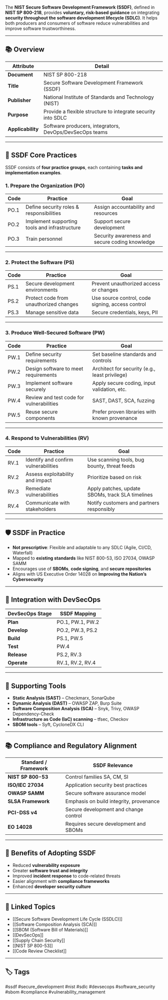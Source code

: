 The **NIST Secure Software Development Framework (SSDF)**, defined in **NIST SP 800-218**, provides **voluntary, risk-based guidance** on integrating **security throughout the software development lifecycle (SDLC)**. It helps both producers and consumers of software reduce vulnerabilities and improve software trustworthiness.

---

## 📚 Overview

| Attribute         | Detail                                                  |
|-------------------|----------------------------------------------------------|
| **Document**      | NIST SP 800-218                                          |
| **Title**         | Secure Software Development Framework (SSDF)            |
| **Publisher**     | National Institute of Standards and Technology (NIST)    |
| **Purpose**       | Provide a flexible structure to integrate security into SDLC |
| **Applicability** | Software producers, integrators, DevOps/DevSecOps teams |

---

## 🧱 SSDF Core Practices

SSDF consists of **four practice groups**, each containing **tasks and implementation examples**.

### 1. **Prepare the Organization (PO)**

| Code  | Practice                            | Goal                                              |
|-------|-------------------------------------|---------------------------------------------------|
| PO.1  | Define security roles & responsibilities | Assign accountability and resources             |
| PO.2  | Implement supporting tools and infrastructure | Support secure development                       |
| PO.3  | Train personnel                      | Security awareness and secure coding knowledge    |

---

### 2. **Protect the Software (PS)**

| Code  | Practice                            | Goal                                              |
|-------|-------------------------------------|---------------------------------------------------|
| PS.1  | Secure development environments     | Prevent unauthorized access or changes            |
| PS.2  | Protect code from unauthorized changes | Use source control, code signing, access control |
| PS.3  | Manage sensitive data               | Secure credentials, keys, PII                     |

---

### 3. **Produce Well-Secured Software (PW)**

| Code  | Practice                            | Goal                                              |
|-------|-------------------------------------|---------------------------------------------------|
| PW.1  | Define security requirements        | Set baseline standards and controls               |
| PW.2  | Design software to meet requirements| Architect for security (e.g., least privilege)    |
| PW.3  | Implement software securely         | Apply secure coding, input validation, etc.       |
| PW.4  | Review and test code for vulnerabilities | SAST, DAST, SCA, fuzzing                        |
| PW.5  | Reuse secure components             | Prefer proven libraries with known provenance     |

---

### 4. **Respond to Vulnerabilities (RV)**

| Code  | Practice                            | Goal                                              |
|-------|-------------------------------------|---------------------------------------------------|
| RV.1  | Identify and confirm vulnerabilities| Use scanning tools, bug bounty, threat feeds      |
| RV.2  | Assess exploitability and impact    | Prioritize based on risk                          |
| RV.3  | Remediate vulnerabilities           | Apply patches, update SBOMs, track SLA timelines  |
| RV.4  | Communicate with stakeholders       | Notify customers and partners responsibly         |

---

## 🛡️ SSDF in Practice

- **Not prescriptive**: Flexible and adaptable to any SDLC (Agile, CI/CD, Waterfall)
- Mapped to **existing standards** like NIST 800-53, ISO 27034, OWASP SAMM
- Encourages use of **SBOMs**, **code signing**, and **secure repositories**
- Aligns with US Executive Order 14028 on **Improving the Nation’s Cybersecurity**

---

## 🔗 Integration with DevSecOps

| DevSecOps Stage  | SSDF Mapping                                       |
|------------------|----------------------------------------------------|
| **Plan**         | PO.1, PW.1, PW.2                                   |
| **Develop**      | PO.2, PW.3, PS.2                                   |
| **Build**        | PS.1, PW.5                                         |
| **Test**         | PW.4                                               |
| **Release**      | PS.2, RV.3                                         |
| **Operate**      | RV.1, RV.2, RV.4                                   |

---

## 📄 Supporting Tools

- **Static Analysis (SAST)** – Checkmarx, SonarQube  
- **Dynamic Analysis (DAST)** – OWASP ZAP, Burp Suite  
- **Software Composition Analysis (SCA)** – Snyk, Trivy, OWASP Dependency-Check  
- **Infrastructure as Code (IaC) scanning** – tfsec, Checkov  
- **SBOM tools** – Syft, CycloneDX CLI

---

## 📚 Compliance and Regulatory Alignment

| Standard / Framework  | SSDF Relevance                              |
|------------------------|---------------------------------------------|
| **NIST SP 800-53**     | Control families SA, CM, SI                 |
| **ISO/IEC 27034**      | Application security best practices         |
| **OWASP SAMM**         | Secure software assurance model             |
| **SLSA Framework**     | Emphasis on build integrity, provenance     |
| **PCI-DSS v4**         | Secure development and change control       |
| **EO 14028**           | Requires secure development and SBOMs       |

---

## 🏁 Benefits of Adopting SSDF

- Reduced **vulnerability exposure**
- Greater **software trust and integrity**
- Improved **incident response** to code-related threats
- Easier alignment with **compliance frameworks**
- Enhanced **developer security culture**

---

## 🔗 Linked Topics

- [[Secure Software Development Life Cycle (SSDLC)]]
- [[Software Composition Analysis (SCA)]]
- [[SBOM (Software Bill of Materials)]]
- [[DevSecOps]]
- [[Supply Chain Security]]
- [[NIST SP 800-53]]
- [[Code Review Checklist]]

---

## 🏷 Tags

#ssdf #secure_development #nist #sdlc #devsecops #software_security #sbom #compliance #vulnerability_management
